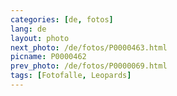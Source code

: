 ```yaml
---
categories: [de, fotos]
lang: de
layout: photo
next_photo: /de/fotos/P0000463.html
picname: P0000462
prev_photo: /de/fotos/P0000069.html
tags: [Fotofalle, Leopards]
---
```

